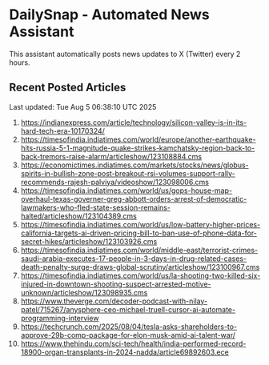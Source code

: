 # DailySnap - Automated News Assistant

This assistant automatically posts news updates to X (Twitter) every 2 hours.

## Recent Posted Articles

Last updated: Tue Aug  5 06:38:10 UTC 2025

1. https://indianexpress.com/article/technology/silicon-valley-is-in-its-hard-tech-era-10170324/
2. https://timesofindia.indiatimes.com/world/europe/another-earthquake-hits-russia-5-1-magnitude-quake-strikes-kamchatsky-region-back-to-back-tremors-raise-alarm/articleshow/123108884.cms
3. https://economictimes.indiatimes.com/markets/stocks/news/globus-spirits-in-bullish-zone-post-breakout-rsi-volumes-support-rally-recommends-rajesh-palviya/videoshow/123098006.cms
4. https://timesofindia.indiatimes.com/world/us/gops-house-map-overhaul-texas-governer-greg-abbott-orders-arrest-of-democratic-lawmakers-who-fled-state-session-remains-halted/articleshow/123104389.cms
5. https://timesofindia.indiatimes.com/world/us/low-battery-higher-prices-california-targets-ai-driven-pricing-bill-to-ban-use-of-phone-data-for-secret-hikes/articleshow/123103926.cms
6. https://timesofindia.indiatimes.com/world/middle-east/terrorist-crimes-saudi-arabia-executes-17-people-in-3-days-in-drug-related-cases-death-penalty-surge-draws-global-scrutiny/articleshow/123100967.cms
7. https://timesofindia.indiatimes.com/world/us/la-shooting-two-killed-six-injured-in-downtown-shooting-suspect-arrested-motive-unknown/articleshow/123098935.cms
8. https://www.theverge.com/decoder-podcast-with-nilay-patel/715267/anysphere-ceo-michael-truell-cursor-ai-automate-programming-interview
9. https://techcrunch.com/2025/08/04/tesla-asks-shareholders-to-approve-29b-comp-package-for-elon-musk-amid-ai-talent-war/
10. https://www.thehindu.com/sci-tech/health/india-performed-record-18900-organ-transplants-in-2024-nadda/article69892603.ece

